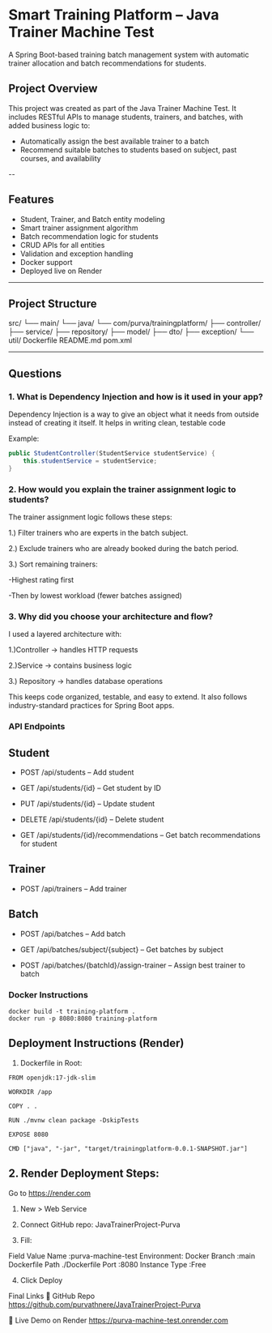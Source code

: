 #  Smart Training Platform – Java Trainer Machine Test

A Spring Boot-based training batch management system with automatic trainer allocation and batch recommendations for students.



##  Project Overview

This project was created as part of the Java Trainer Machine Test. It includes RESTful APIs to manage students, trainers, and batches, with added business logic to:

- Automatically assign the best available trainer to a batch
- Recommend suitable batches to students based on subject, past courses, and availability

--

## Features

-  Student, Trainer, and Batch entity modeling
-  Smart trainer assignment algorithm
-  Batch recommendation logic for students
-  CRUD APIs for all entities
-  Validation and exception handling
-  Docker support
-  Deployed live on Render

---

##  Project Structure
src/
└── main/
└── java/
└── com/purva/trainingplatform/
├── controller/
├── service/
├── repository/
├── model/
├── dto/
├── exception/
└── util/
Dockerfile
README.md
pom.xml


---

##  Questions 

### 1. What is Dependency Injection and how is it used in your app?

Dependency Injection is a way to give an object what it needs from outside instead of creating it itself. It helps in writing clean, testable code  


Example:
```java
public StudentController(StudentService studentService) {
    this.studentService = studentService;
}
```

### 2. How would you explain the trainer assignment logic to students?
The trainer assignment logic follows these steps:

1.) Filter trainers who are experts in the batch subject.

2.) Exclude trainers who are already booked during the batch period.

3.) Sort remaining trainers:

 -Highest rating first

-Then by lowest workload (fewer batches assigned)

### 3. Why did you choose your architecture and flow?
I used a layered architecture with:

1.)Controller → handles HTTP requests

2.)Service → contains business logic

3.) Repository → handles database operations

This keeps code organized, testable, and easy to extend. It also follows industry-standard practices for Spring Boot apps.


### API Endpoints
## Student
- POST /api/students – Add student

- GET /api/students/{id} – Get student by ID

- PUT /api/students/{id} – Update student

- DELETE /api/students/{id} – Delete student

- GET /api/students/{id}/recommendations – Get batch recommendations for student

##  Trainer
- POST /api/trainers – Add trainer

## Batch
- POST /api/batches – Add batch

- GET /api/batches/subject/{subject} – Get batches by subject

- POST /api/batches/{batchId}/assign-trainer – Assign best trainer to batch

### Docker Instructions

```
docker build -t training-platform .
docker run -p 8080:8080 training-platform
```
## Deployment Instructions (Render)
1. Dockerfile in Root:

```
FROM openjdk:17-jdk-slim

WORKDIR /app

COPY . .

RUN ./mvnw clean package -DskipTests

EXPOSE 8080

CMD ["java", "-jar", "target/trainingplatform-0.0.1-SNAPSHOT.jar"]

```
## 2. Render Deployment Steps:

Go to https://render.com

1) New > Web Service

2) Connect GitHub repo: JavaTrainerProject-Purva

3) Fill:

Field	Value
Name	:purva-machine-test
Environment:	Docker
Branch	:main
Dockerfile Path	./Dockerfile
Port	:8080
Instance Type	:Free

4) Click Deploy



Final Links
🔗 GitHub Repo
https://github.com/purvathnere/JavaTrainerProject-Purva

🔗 Live Demo on Render
https://purva-machine-test.onrender.com
